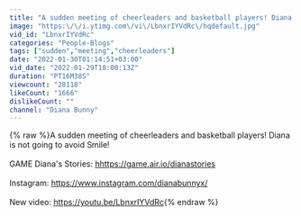 ```yaml
---
title: "A sudden meeting of cheerleaders and basketball players! Diana is not going to avoid Smile!"
image: "https:\/\/i.ytimg.com\/vi\/LbnxrIYVdRc\/hqdefault.jpg"
vid_id: "LbnxrIYVdRc"
categories: "People-Blogs"
tags: ["sudden","meeting","cheerleaders"]
date: "2022-01-30T01:14:51+03:00"
vid_date: "2022-01-29T18:00:13Z"
duration: "PT16M38S"
viewcount: "28118"
likeCount: "1666"
dislikeCount: ""
channel: "Diana Bunny"
---
```

{% raw %}A sudden meeting of cheerleaders and basketball players! Diana is not going to avoid Smile!<br /><br />GAME Diana's Stories: <a rel="nofollow" target="blank" href="hhttps://game.air.io/dianastories">hhttps://game.air.io/dianastories</a><br /><br />Instagram: <a rel="nofollow" target="blank" href="https://www.instagram.com/dianabunnyx/">https://www.instagram.com/dianabunnyx/</a><br /><br />New video: <a rel="nofollow" target="blank" href="https://youtu.be/LbnxrIYVdRc">https://youtu.be/LbnxrIYVdRc</a>{% endraw %}

